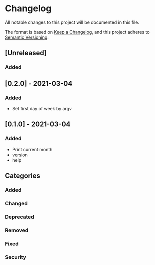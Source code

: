 # Changelog
All notable changes to this project will be documented in this file.

The format is based on [Keep a Changelog](https://keepachangelog.com/en/1.0.0/),
and this project adheres to [Semantic Versioning](https://semver.org/spec/v2.0.0.html).

## [Unreleased]
### Added

## [0.2.0] - 2021-03-04
### Added
- Set first day of week by argv

## [0.1.0] - 2021-03-04
### Added
- Print current month
- version
- help

## Categories
### Added

### Changed

### Deprecated

### Removed

### Fixed

### Security
